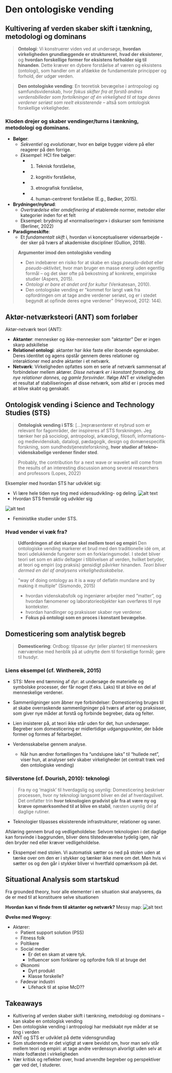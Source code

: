 # Den ontologiske vending

## Kultivering af verden skaber skift i tænkning, metodologi og dominans

> **Ontologi**:
> Vi konstruerer viden ved at undersøge, **hvordan virkeligheden grundlæggende er struktureret**, **hvad der eksisterer**, og **hvordan forskellige former for eksistens forholder sig til hinanden**. Dette kræver en dybere forståelse af væren og eksistens (ontologi), som handler om at afdække de fundamentale principper og forhold, der udgør verden.

> **Den ontologiske vending**:
> En teoretisk bevægelse i antropologi og samfundsvidenskab, hvor *fokus skifter fra at forstå andres verdensbilleder som fortolkninger af én virkelighed til at tage deres verdener seriøst som reelt eksisterende* – altså som ontologisk forskellige virkeligheder.

### Kloden drejer og skaber vendinger/turns i tænkning, metodologi og dominans.

* **Bølger**:
  * *Sekventiel* og *evolutionær*, hvor en bølge bygger videre på eller reagerer på den forrige.
  * *Eksempel*: HCI fire bølger: 
    * 1. Teknisk forståelse, 
    * 2. kognitiv forståelse, 
    * 3. etnografisk forståelse, 
    * 4. human-centreret forståelse (E.g., Bødker, 2015).
* **Brydninger/nybrud**:
  * *Overtrædelse* eller *omdefinering* af etablerede normer, metoder eller kategorier inden for et felt
  * Eksempel: brydning af «normaliseringer» i diskurser som feminisme (Berliner, 2022)
* **Paradigmeskifte**:
  * Et *fundamentalt skift* i, hvordan vi konceptualiserer vidensarbejde - der sker på tværs af akademiske discipliner (Gullion, 2018).

> **Argumenter imod den ontologiske vending** 
> * Den indebærer en risiko for at skabe en slags *pseudo-debat* eller *pseudo-aktivitet*, hvor man bruger en masse energi uden egentlig formål – og det sker ofte på bekostning af konkrete, empiriske studier (Aspers, 2015).
> * *Ontologi er bare et andet ord for kultur* (Venkatesan, 2010).
> * Den ontologiske vending er "kommet for langt væk fra opfordringen om at tage andre verdener seriøst, og er i stedet begyndt at opfinde deres egne verdener" (Heywood, 2012: 144).

## Aktør-netværksteori (ANT) som forløber
Aktør-netværk teori (ANT):
* **Aktanter**: mennesker og ikke-mennesker som "aktanter” Der er ingen skarp adskillelse
* **Relationel ontologi**: aktanter har ikke faste eller iboende egenskaber. Deres identitet og agens opstår gennem deres relationer og interaktioner med andre aktanter i et netværk.
* **Netværk**: Virkeligheden opfattes som en serie af netværk sammensat af forbindelser mellem aktører. *Disse netværk er i konstant forandring, da nye relationer dannes, og gamle forsvinder*. Ifølge ANT er virkeligheden et resultat af stabiliseringen af disse netværk, som altid er i proces med at blive skabt og genskabt.

## Ontologisk vending i Science and Technology Studies (STS)
> **Ontologisk vending i STS**:
> […]repræsenterer et nybrud som er relevant for fagområder, der inspireres af STS forskningen. Jeg tænker her på sociologi, antropologi, arkæologi, filosofi, informations- og medievidenskab, datalogi, pædagogik, design og domænespecifik forskning, som sundhedstjenesteforskning, **hvor studier af tekno-videnskabelige verdener finder sted**.


> Probably, the contribution for a next wave or wavelet will come from the results of an interesting discussion among several researchers and professors (Lopes, 2022)

Eksempler med hvordan STS har udviklet sig:
* Vi lære hele tiden nye ting med vidensudvikling- og deling.
![alt text](images/image.png)
* Hvordan STS fremstår og udvikler sig

![alt text](images/image-1.png)
* Feministike studier under STS.

### Hvad vender vi væk fra?
> **Udfordringen af det skarpe skel mellem teori og empiri**
> Den ontologiske vending markerer et brud med den traditionelle idé om, at teori udelukkende fungerer som en forklaringsmodel. I stedet bliver teori set som en aktiv deltager i tilblivelsen af verden, hvilket betyder, at teori og empiri (og praksis) gensidigt påvirker hinanden. 
> *Teori bliver dermed en del af analysens virkelighedsskabelse*.


> ”way of doing ontology as it is a way of deflatin mundane and by making it multiple” (Sismondo, 2015)
> * hvordan videnskabsfolk og ingeniører arbejder med ”matter”, og hvordan fænomener og laboratorieobjekter kan overføres til nye kontekster.
> * hvordan handlinger og praksisser skaber nye verdener.
> * **Fokus på ontologi som en proces i konstant bevægelse**.

## Domesticering som analytisk begreb
> **Domesticering**:
> Ordbog: tilpasse dyr (eller planter) til menneskers nærværelse med henblik på at udnytte dem til forskellige formål; gøre til husdyr.


### Liens eksempel (cf. Winthereik, 2015)
* STS: Mere end tæmning af dyr: at undersøge de materielle og symbolske processer, der får noget (f.eks. Laks) til at blive en del af menneskelige verdener. 
* Sammenligninger som åbner nye forbindelser: Domesticering bruges til at skabe overraskende sammenligninger på tværs af arter og praksisser, som giver nye måder at forstå og forbinde begreber, data og felter.

* Lien insisterer på, at teori ikke står uden for det, hun undersøger. Begreber som domesticering er midlertidige udgangspunkter, der både former og formes af feltarbejdet.
* Verdensskabelse gennem analyse.
  * Når hun ændrer fortællingen fra “undslupne laks” til “hullede net”, viser hun, at analyser selv skaber virkeligheder (et centralt træk ved den ontologiske vending)

### Silverstone (cf. Dourish, 2010): teknologi
> Fra ny og ‘magisk’ til hverdagslig og usynlig: Domesticering beskriver processen, hvor ny teknologi langsomt bliver en del af hverdagslivet. 
> Det omfatter trin **hvor teknologien gradvist går fra at være ny og kræve opmærksomhed til at blive en stabil**, næsten usynlig del af daglige rutiner.

* Teknologier tilpasses eksisterende infrastrukturer, relationer og vaner.

Afsløring gennem brud og vedligeholdelse: Selvom teknologien i det daglige kan forsvinde i baggrunden, bliver dens tilstedeværelse tydelig igen, når den bryder ned eller kræver vedligeholdelse.
* Ekspempel med stolen. Vi automatisk sætter os ned på stolen uden at tænke over om den er i stykker og tænker ikke mere om det. Men hvis vi sætter os og den går i stykker bliver vi hvertfald opmærksom på det.

## Situational Analysis som startskud 
Fra grounded theory, hvor alle elementer i en situation skal analyseres, da de er med til at konstituere selve situationen

**Hvordan kan vi finde frem til aktanter og netværk?**
Messy map:
![alt text](images/image-2.png)

**Øvelse med Wegovy**:
* Aktører:
  * Patient support solution (PSS)
  * Fitness folk
  * Poltikere
  * Social medier
    * Er det en skam at være tyk.
    * Influencer som forklarer og opfordre folk til at bruge det
  * Økonomi
    * Dyrt produkt
    * Klasse forskelle?
  * Fødevar industri
    * Lifehack til at spise McD??

## Takeaways
* Kultivering af verden skaber skift i tænkning, metodologi og dominans – kan skabe en ontologisk vending
* Den ontologiske vending i antropologi har medskabt nye måder at se ting i verden
* ANT og STS er udviklet på dette vidensgrundlag
* Som studerende er det vigtigt at være bevidst om, hvor man selv står mellem teori og empiri: at tage andre verdenssyn alvorligt uden selv at miste fodfæstet i virkeligheden
* Vær kritisk og reflekter over, hvad anvendte begreber og perspektiver gør ved det, I studerer.